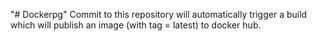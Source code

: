 "# Dockerpg" 
Commit to this repository will automatically trigger a build which will publish an image (with tag = latest) to docker hub.
